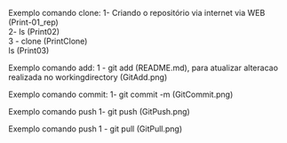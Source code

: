 Exemplo comando clone:
1- Criando o repositório via internet via WEB (Print-01_rep)  
2- ls (Print02)  
3 - clone (PrintClone)  
ls (Print03)  

Exemplo comando add:
1 - git add (README.md), para atualizar alteracao realizada no workingdirectory (GitAdd.png)

Exemplo comando commit:
1- git commit -m (GitCommit.png)

Exemplo comando push
1- git push (GitPush.png)

Exemplo comando push
1 - git pull (GitPull.png)
